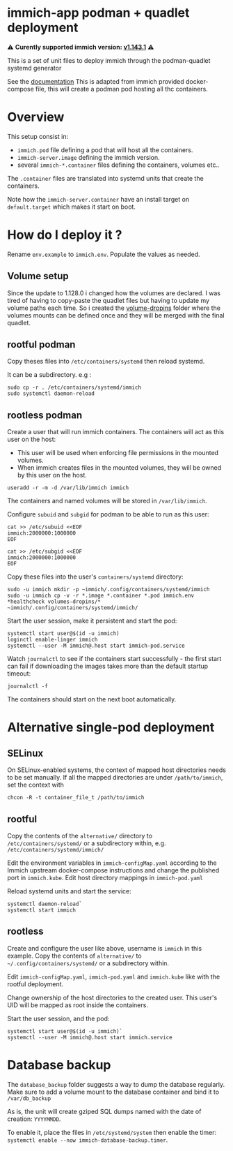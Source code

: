 # immich-app podman + quadlet deployment

⚠️ **Curently supported immich version: [v1.143.1](https://github.com/immich-app/immich/releases/tag/v1.143.1)** ⚠️


This is a set of unit files to deploy immich through the podman-quadlet systemd generator

See the [documentation](https://docs.podman.io/en/latest/markdown/podman-systemd.unit.5.html)
This is adapted from immich provided docker-compose file, this will create a podman pod hosting all thc containers.

# Overview

This setup consist in:
 - `immich.pod` file defining a pod that will host all the containers.
 - `immich-server.image` defining the immich version.
 - several `immich-*.container` files defining the containers, volumes etc..
 
The `.container` files are translated into systemd units that create the containers. 

Note how the `immich-server.container` have an install target on `default.target` which makes it start on boot. 

# How do I deploy it ?

Rename `env.example` to `immich.env`. Populate the values as needed.

## Volume setup

Since the update to 1.128.0 i changed how the volumes are declared. I was tired of having to copy-paste 
the quadlet files but having to update my volume paths each time.
So i created the [volume-dropins](./volume-dropins) folder where the volumes mounts can be defined
once and they will be merged with the final quadlet.


## rootful podman

Copy theses files into `/etc/containers/systemd` then reload systemd. 

It can be a subdirectory. e.g : 
```
sudo cp -r . /etc/containers/systemd/immich
sudo systemctl daemon-reload
```

## rootless podman

Create a user that will run immich containers.
The containers will act as this user on the host:
- This user will be used when enforcing file permissions in the mounted volumes.
- When immich creates files in the mounted volumes, they will be owned by this user on the host.

```
useradd -r -m -d /var/lib/immich immich
```
The containers and named volumes will be stored in `/var/lib/immich`.

Configure `subuid` and `subgid` for podman to be able to run as this user:
```
cat >> /etc/subuid <<EOF
immich:2000000:1000000
EOF

cat >> /etc/subgid <<EOF
immich:2000000:1000000
EOF
```

Copy these files into the user's `containers/systemd` directory:
```
sudo -u immich mkdir -p ~immich/.config/containers/systemd/immich
sudo -u immich cp -v -r *.image *.container *.pod immich.env *healthcheck volumes-dropins/* ~immich/.config/containers/systemd/immich/
```

Start the user session, make it persistent and start the pod:
```
systemctl start user@$(id -u immich)
loginctl enable-linger immich
systemctl --user -M immich@.host start immich-pod.service
```

Watch `journalctl` to see if the containers start successfully -
the first start can fail if downloading the images takes more than the default startup timeout:
```
journalctl -f
```

The containers should start on the next boot automatically.

# Alternative single-pod deployment

## SELinux
On SELinux-enabled systems, the context of mapped host directories needs to be set manually. If all the mapped directories are under `/path/to/immich`, set the context with
```
chcon -R -t container_file_t /path/to/immich
```

## rootful

Copy the contents of the `alternative/` directory to `/etc/containers/systemd/`
or a subdirectory within, e.g. `/etc/containers/systemd/immich/`

Edit the environment variables in `immich-configMap.yaml` according to the Immich upstream docker-compose instructions and change the published port in `immich.kube`. Edit host directory mappings in `immich-pod.yaml`

Reload systemd units and start the service:
```
systemctl daemon-reload`
systemctl start immich
```

## rootless

Create and configure the user like above, username is `immich` in this example. Copy the contents of `alternative/` to `~/.config/containers/systemd/` or a subdirectory within.

Edit `immich-configMap.yaml`, `immich-pod.yaml` and `immich.kube` like with the rootful deployment.

Change ownership of the host directories to the created user. This user's UID will be mapped as root inside the containers.

Start the user session, and the pod:
```
systemctl start user@$(id -u immich)`
systemctl --user -M immich@.host start immich.service
```



# Database backup

The `database_backup` folder suggests a way to dump the database regularly. Make sure to add a volume mount to the 
database container and bind it to `/var/db_backup`

As is, the unit will create gziped SQL dumps named with the date of creation: `YYYYMMDD`.

To enable it, place the files in `/etc/systemd/system` then enable the timer: `systemctl enable --now immich-database-backup.timer`.

